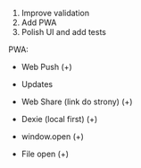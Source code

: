 1. Improve validation
2. Add PWA
3. Polish UI and add tests

PWA:

- Web Push (+)
- Updates

- Web Share (link do strony) (+)
- Dexie (local first) (+)
- window.open (+)
- File open (+)
